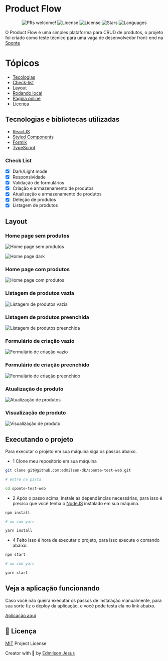 # Product Flow

<p align="center">
  <img src="https://img.shields.io/static/v1?label=Product-Flow&message=Welcome&color=FFFFFF&labelColor=3292d6" alt="PRs welcome!" />
  <img alt="License" src="https://img.shields.io/static/v1?label=version&message=1.0&color=FFFFFF&labelColor=3292d6">
  <img alt="License" src="https://img.shields.io/static/v1?label=license&message=MIT&color=FFFFFF&labelColor=3292d6">
  <img alt="Stars" src="https://img.shields.io/github/stars/edmilson-dk/sponte-test-web?color=FFFFFF&labelColor=3292d6">
  <img alt="Languages" src="https://img.shields.io/github/languages/count/edmilson-dk/sponte-test-web?color=FFFFFF&labelColor=3292d6">
</p>

O Product Flow é uma simples plataforma para CRUD de produtos, o projeto foi criado como teste técnico para uma 
vaga de desenvolvedor front-end na [Sponte]()

# Tópicos 

- [Tecologias](#techs)
- [Check-list](#chech)
- [Layout](#layout)
- [Rodando local](#execute)
- [Página online](#online)
- [Licença](#license)

<a id="techs"></a>
## Tecnologias e bibliotecas utilizadas

- [ReactJS](https://pt-br.reactjs.org/)
- [Styled Components](https://styled-components.com/)
- [Formik](https://formik.org/docs/overview)
- [TypeScript](https://www.typescriptlang.org/)

<a id="check"></a>
### Check List

- [x] Dark/Light mode
- [x] Responsividade
- [x] Validação de formulários
- [x] Criação e armazenamento de produtos
- [x] Atualização e armazenamento de produtos
- [x] Deleção de produtos
- [x] Listagem de produtos

<a id="layout"></a>
## Layout

### Home page sem produtos

![Home page sem produtos](https://tlgur.com/d/GZDemE64)

![Home page dark](https://tlgur.com/d/GL0Qr7kG)

### Home page com produtos 

![Home page com produtos](https://tlgur.com/d/8QeYMo58)

### Listagem de produtos vazia

![Listagem de produtos vazia](https://tlgur.com/d/89wJkVwg)

### Listagem de produtos preenchida

![Listagem de produtos preenchida](https://tlgur.com/d/4RaqRYMg)

### Formulário de criação vazio

![Formulário de criação vazio](https://tlgur.com/d/GXMxQbPg)

### Formulário de criação preenchido

![Formulário de criação preenchido](https://tlgur.com/d/4x7aJzwg)

### Atualização de produto 

![Atualização de produtos](https://tlgur.com/d/g503ve2G)

### Visualização de produto

![Visualização de produto](https://tlgur.com/d/8ekR2bzg)

<a id="execute"></a>
## Executando o projeto

Para executar o projeto em sua máquina siga os passos abaixo.

- 1 Clone meu repositório em sua máquina 

```sh
git clone git@github.com:edmilson-dk/sponte-test-web.git

# entre na pasta

cd sponte-test-web
```

- 2 Após o passo acima, instale as dependências necessárias, para isso é preciso que você tenha o [NodeJS](https://nodejs.org/en/) instalado em sua máquina.

```sh
npm install

# ou com yarn

yarn install
```

- 4 Feito isso é hora de executar o projeto, para isso execute o comando abaixo.

```sh
npm start 

# ou com yarn

yarn start
```

<a id="online"></a>
## Veja a aplicação funcionando

Caso você não queira executar os passos de instalação manualmente, para sua sorte fiz o deploy da aplicação, e você pode testa ela no link abaixo.

[Aplicação aqui](https://sponte-test-web.herokuapp.com/)

<a id="license"></a>
## 🤝 Licença

[MIT](https://github.com/edmilson-dk/sponte-test-web/blob/main/LICENSE) Project License

Creator with 💙 by [Edmilson Jesus](https://www.linkedin.com/in/edmilson-jesus-4128711b5)
